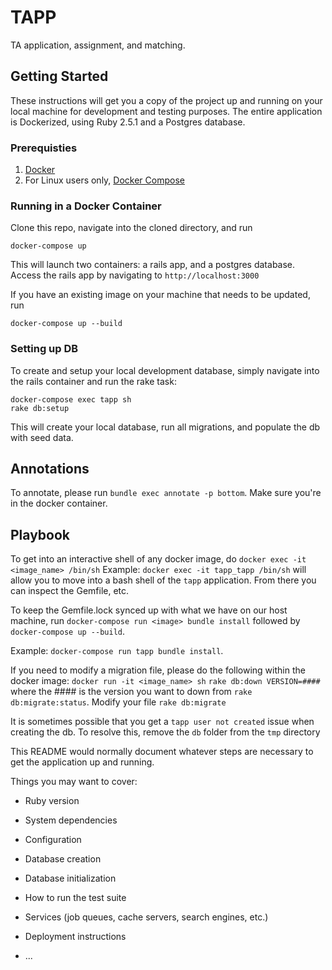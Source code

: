 # TAPP
TA application, assignment, and matching.

## Getting Started
These instructions will get you a copy of the project up and running on your
local machine for development and testing purposes. The entire application is
Dockerized, using Ruby 2.5.1 and a Postgres database.

### Prerequisties

1. [Docker](https://docs.docker.com/install/#supported-platforms)
2. For Linux users only, [Docker Compose](https://docs.docker.com/compose/install/)

### Running in a Docker Container
Clone this repo, navigate into the cloned directory, and run 
```
docker-compose up
```

This will launch two containers: a rails app, and a postgres database. Access
the rails app by navigating to `http://localhost:3000`

If you have an existing image on your machine that needs to be updated, run
```
docker-compose up --build
```

### Setting up DB
To create and setup your local development database, simply navigate into the rails container and run the rake task:
```
docker-compose exec tapp sh
rake db:setup
```

This will create your local database, run all migrations, and populate the db with seed data.

## Annotations
To annotate, please run `bundle exec annotate -p bottom`. Make sure you're in
the docker container.

## Playbook
To get into an interactive shell of any docker image, do `docker exec -it
<image_name> /bin/sh` Example: `docker exec -it tapp_tapp /bin/sh` will allow
you to move into a bash shell of the `tapp` application.  From there you can
inspect the Gemfile, etc.

To keep the Gemfile.lock synced up with what we have on our host machine, run
`docker-compose run <image> bundle install` followed by `docker-compose up
--build`.  

Example: `docker-compose run tapp bundle install`.

If you need to modify a migration file, please do the following within the docker image:
`docker run -it <image_name> sh`
`rake db:down VERSION=####` where the #### is the version you want to down from `rake db:migrate:status`.
Modify your file
`rake db:migrate`

It is sometimes possible that you get a `tapp user not created` issue when creating the db. To resolve this, remove the `db` folder from the `tmp` directory

This README would normally document whatever steps are necessary to get the
application up and running.

Things you may want to cover:

* Ruby version

* System dependencies

* Configuration

* Database creation

* Database initialization

* How to run the test suite

* Services (job queues, cache servers, search engines, etc.)

* Deployment instructions

* ...
